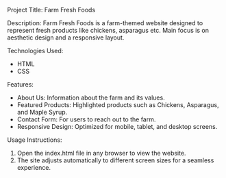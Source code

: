 Project Title: Farm Fresh Foods

Description:
Farm Fresh Foods is a farm-themed website designed to represent fresh products like chickens, asparagus etc. Main focus is on aesthetic design and a responsive layout.

Technologies Used:
- HTML
- CSS

Features:
- About Us: Information about the farm and its values.
- Featured Products: Highlighted products such as Chickens, Asparagus, and Maple Syrup.
- Contact Form: For users to reach out to the farm.
- Responsive Design: Optimized for mobile, tablet, and desktop screens.

Usage Instructions:
1. Open the index.html file in any browser to view the website.
2. The site adjusts automatically to different screen sizes for a seamless experience.